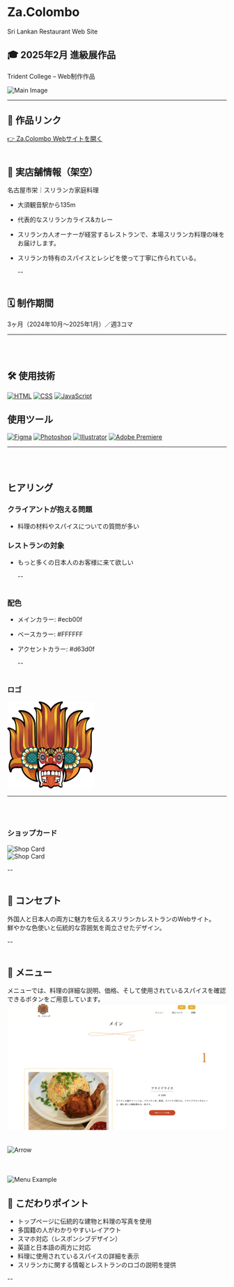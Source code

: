 # Za.Colombo   <br>
Sri Lankan Restaurant Web Site 

## 🎓 2025年2月 進級展作品  
Trident College – Web制作作品  

![Main Image](./readme_1/main.png)

---

## 🔗 作品リンク  
[👉 Za.Colombo Webサイトを開く](https://hashi1920.kilo.jp/colombo/)
 <br>
  <br>

## 📍 実店舗情報（架空）  
名古屋市栄｜スリランカ家庭料理

- 大須観音駅から135m  
- 代表的なスリランカライス&カレー  
- スリランカ人オーナーが経営するレストランで、本場スリランカ料理の味をお届けします。  
- スリランカ特有のスパイスとレシピを使って丁寧に作られている。

  --
   <br> <br>

## 🗓️ 制作期間  
3ヶ月（2024年10月〜2025年1月）／週3コマ

---
 <br> 
 <br>

## 🛠️ 使用技術  
[![HTML](https://skillicons.dev/icons?i=html)](https://skillicons.dev)
[![CSS](https://skillicons.dev/icons?i=css)](https://skillicons.dev)
[![JavaScript](https://skillicons.dev/icons?i=js)](https://skillicons.dev)

## 使用ツール  
[![Figma](https://skillicons.dev/icons?i=figma)](https://skillicons.dev)
[![Photoshop](https://skillicons.dev/icons?i=ps)](https://skillicons.dev)
[![Illustrator](https://skillicons.dev/icons?i=ai)](https://skillicons.dev)
[![Adobe Premiere](https://skillicons.dev/icons?i=ae)](https://skillicons.dev)


---
 <br> 
 <br>

## ヒアリング

### クライアントが抱える問題
- 料理の材料やスパイスについての質問が多い

### レストランの対象
- もっと多くの日本人のお客様に来て欲しい

  --
   <br>
    <br>

### 配色

- メインカラー: #ecb00f  
- ベースカラー: #FFFFFF  
- アクセントカラー: #d63d0f

  --
   <br> <br>

### ロゴ  

<img src="./readme_1/yaka.svg" width="200" height="200" />


---
 <br>
  <br>



### ショップカード  
![Shop Card](https://github.com/HashiMadu/Za.colombo/main/readme_1/frame_2.png)  
![Shop Card](https://github.com/yourusername/yourrepo/blob/main/readme_1/frame_3.png)  


--
 <br> <br>

## 🎯 コンセプト  
外国人と日本人の両方に魅力を伝えるスリランカレストランのWebサイト。  
鮮やかな色使いと伝統的な雰囲気を両立させたデザイン。

--
 <br>
  <br>

## 📜 メニュー  
メニューでは、料理の詳細な説明、価格、そして使用されているスパイスを確認できるボタンをご用意しています。
![Menu Example](./readme_1/menu.png) 
  <br>
   <br>
    <br>
 ![Arrow](./readme_1/arrow.png)
  <br>  
   <br>
    <br>
![Menu Example](./readme_1/spices.png)  <br>

## 📸 こだわりポイント  
- トップページに伝統的な建物と料理の写真を使用  
- 多国籍の人がわかりやすいレイアウト  
- スマホ対応（レスポンシブデザイン）  
- 英語と日本語の両方に対応  
- 料理に使用されているスパイスの詳細を表示  
- スリランカに関する情報とレストランのロゴの説明を提供
 

--








